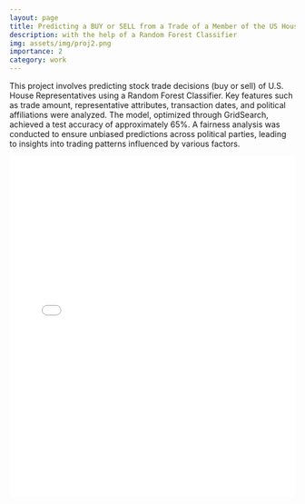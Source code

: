 ```yaml
---
layout: page
title: Predicting a BUY or SELL from a Trade of a Member of the US House of Representatives
description: with the help of a Random Forest Classifier
img: assets/img/proj2.png
importance: 2
category: work
---
```


This project involves predicting stock trade decisions (buy or sell) of U.S. House Representatives using a Random Forest Classifier. Key features such as trade amount, representative attributes, transaction dates, and political affiliations were analyzed. The model, optimized through GridSearch, achieved a test accuracy of approximately 65%. A fairness analysis was conducted to ensure unbiased predictions across political parties, leading to insights into trading patterns influenced by various factors.

<embed src="../../assets/pdf/DSC80_Final_Project.pdf" type="application/pdf" width="100%" height="600px" />